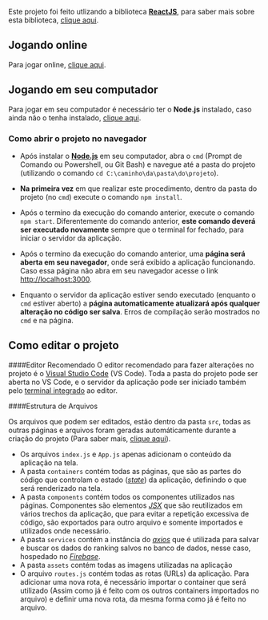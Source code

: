 Este projeto foi feito utlizando a biblioteca [**ReactJS**](https://reactjs.org/), para saber mais sobre esta biblioteca, [clique aqui](https://reactjs.org/).

## Jogando online
 Para jogar online, [clique aqui](http://mundodewumpus.netlify.com/).

## Jogando em seu computador
Para jogar em seu computador é necessário ter o **Node.js** instalado, caso ainda não o tenha instalado, [clique aqui](https://nodejs.org/pt-br/).

### Como abrir o projeto no navegador
- Após instalar o [**Node.js**](https://nodejs.org/pt-br/) em seu computador, abra o `cmd` (Prompt de Comando ou Powershell, ou Git Bash) e navegue até a pasta do projeto (utilizando o comando `cd C:\caminho\da\pasta\do\projeto`).

- **Na primeira vez** em que realizar este procedimento, dentro da pasta do projeto (no `cmd`) execute o comando `npm install`.

- Após o termino da execução do comando anterior, execute o comando `npm start`. Diferentemente do comando anterior, **este comando deverá ser executado novamente** sempre que o terminal for fechado, para iniciar o servidor da aplicação.

- Após o termino da execução do comando anterior, uma **página será aberta em seu navegador**, onde será exibido a aplicação funcionando. Caso essa página não abra em seu navegador acesse o link [http://localhost:3000](http://localhost:3000).

- Enquanto o servidor da aplicação estiver sendo executado (enquanto o `cmd` estiver aberto) a **página automaticamente atualizará após qualquer alteração no código ser salva**. Erros de compilação serão mostrados no `cmd` e na página.
  
## Como editar o projeto

####Editor Recomendado
O editor recomendado para fazer alterações no projeto é o [Visual Studio Code](https://code.visualstudio.com/download) (VS Code). Toda a pasta do projeto pode ser aberta no VS Code, e o servidor da aplicação pode ser iniciado também pelo [terminal integrado](https://code.visualstudio.com/docs/editor/integrated-terminal) ao editor.

####Estrutura de Arquivos

Os arquivos que podem ser editados, estão dentro da pasta `src`, todas as outras páginas e arquivos foram geradas automáticamente durante a criação do projeto (Para saber mais, [clique aqui](https://github.com/facebook/create-react-app#create-react-app--)).

- Os arquivos `index.js` e `App.js` apenas adicionam o conteúdo da aplicação na tela. 
- A pasta `containers` contém todas as páginas, que são as partes do código que controlam o estado ([*state*](https://reactjs.org/docs/state-and-lifecycle.html)) da aplicação, definindo o que será renderizado na tela.
- A pasta `components` contém todos os componentes utilizados nas páginas. Componentes são elementos [*JSX*](https://reactjs.org/docs/introducing-jsx.html) que são reutilizados em vários trechos da aplicação, que para evitar a repetição excessiva de código, são exportados para outro arquivo e somente importados e utilizados onde necessário.
- A pasta `services` contém a instância do [*axios*](https://github.com/axios/axios#axios) que é utilizada para salvar e buscar os dados do ranking salvos no banco de dados, nesse caso, hospedado no [*Firebase*](https://firebase.google.com/).
- A pasta `assets` contém todas as imagens utilizadas na aplicação
- O arquivo `routes.js` contém todas as rotas (URLs) da aplicação. Para adicionar uma nova rota, é necessário importar o container que será utilizado (Assim como já é feito com os outros containers importados no arquivo) e definir uma nova rota, da mesma forma como já é feito no arquivo.